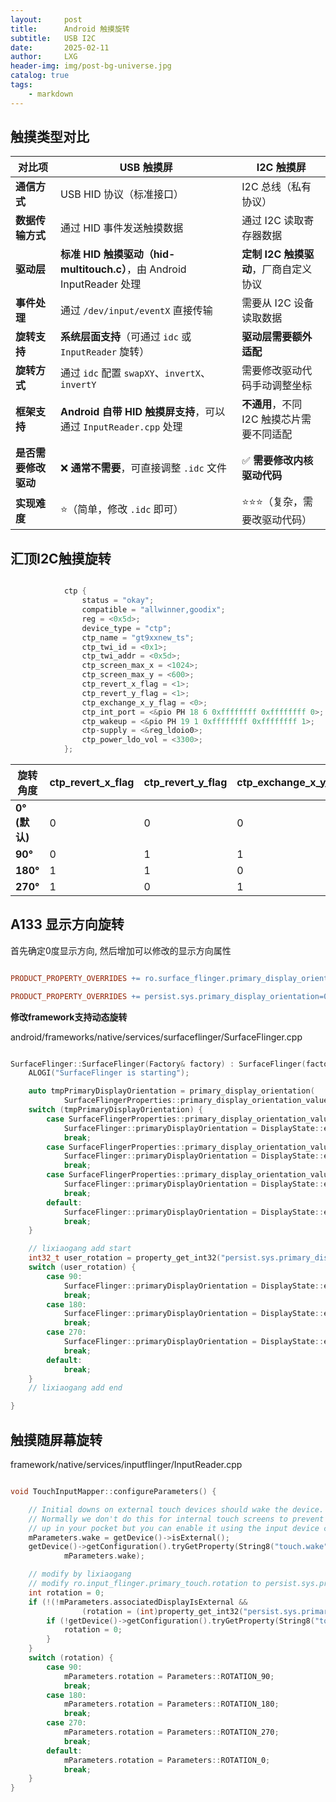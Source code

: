 ```yaml
---
layout:     post
title:      Android 触摸旋转
subtitle:   USB I2C
date:       2025-02-11
author:     LXG
header-img: img/post-bg-universe.jpg
catalog: true
tags:
    - markdown
---
```


## 触摸类型对比

| **对比项**          | **USB 触摸屏**                                   | **I2C 触摸屏**                                  |
|---------------------|--------------------------------|--------------------------------|
| **通信方式**        | USB HID 协议（标准接口）        | I2C 总线（私有协议）           |
| **数据传输方式**    | 通过 HID 事件发送触摸数据       | 通过 I2C 读取寄存器数据        |
| **驱动层**         | **标准 HID 触摸驱动（hid-multitouch.c）**，由 Android InputReader 处理 | **定制 I2C 触摸驱动**，厂商自定义协议 |
| **事件处理**        | 通过 `/dev/input/eventX` 直接传输 | 需要从 I2C 设备读取数据        |
| **旋转支持**        | **系统层面支持**（可通过 `idc` 或 `InputReader` 旋转） | **驱动层需要额外适配** |
| **旋转方式**        | 通过 `idc` 配置 `swapXY`、`invertX`、`invertY` | 需要修改驱动代码手动调整坐标 |
| **框架支持**        | **Android 自带 HID 触摸屏支持**，可以通过 `InputReader.cpp` 处理 | **不通用**，不同 I2C 触摸芯片需要不同适配 |
| **是否需要修改驱动** | ❌ **通常不需要**，可直接调整 `.idc` 文件 | ✅ **需要修改内核驱动代码** |
| **实现难度**        | ⭐（简单，修改 `.idc` 即可） | ⭐⭐⭐（复杂，需要改驱动代码） |


## 汇顶I2C触摸旋转

```c

			ctp {
				status = "okay";
				compatible = "allwinner,goodix";
				reg = <0x5d>;
				device_type = "ctp";
				ctp_name = "gt9xxnew_ts";
				ctp_twi_id = <0x1>;
				ctp_twi_addr = <0x5d>;
				ctp_screen_max_x = <1024>;
				ctp_screen_max_y = <600>;
				ctp_revert_x_flag = <1>;
				ctp_revert_y_flag = <1>;
				ctp_exchange_x_y_flag = <0>;
				ctp_int_port = <&pio PH 18 6 0xffffffff 0xffffffff 0>;
				ctp_wakeup = <&pio PH 19 1 0xffffffff 0xffffffff 1>;
				ctp-supply = <&reg_ldoio0>;
				ctp_power_ldo_vol = <3300>;
			};

```

| 旋转角度 | ctp_revert_x_flag | ctp_revert_y_flag | ctp_exchange_x_y_flag |
|----------|----------------------|----------------------|----------------------|
| **0° (默认)** | 0 | 0 | 0 |
| **90°** | 0 | 1 | 1 |
| **180°** | 1 | 1 | 0 |
| **270°** | 1 | 0 | 1 |


## A133 显示方向旋转

首先确定0度显示方向, 然后增加可以修改的显示方向属性

```makefile

PRODUCT_PROPERTY_OVERRIDES += ro.surface_flinger.primary_display_orientation=ORIENTATION_0

PRODUCT_PROPERTY_OVERRIDES += persist.sys.primary_display_orientation=0

```

**修改framework支持动态旋转**

android/frameworks/native/services/surfaceflinger/SurfaceFlinger.cpp

```cpp

SurfaceFlinger::SurfaceFlinger(Factory& factory) : SurfaceFlinger(factory, SkipInitialization) {
    ALOGI("SurfaceFlinger is starting");

    auto tmpPrimaryDisplayOrientation = primary_display_orientation(
            SurfaceFlingerProperties::primary_display_orientation_values::ORIENTATION_0);
    switch (tmpPrimaryDisplayOrientation) {
        case SurfaceFlingerProperties::primary_display_orientation_values::ORIENTATION_90:
            SurfaceFlinger::primaryDisplayOrientation = DisplayState::eOrientation90;
            break;
        case SurfaceFlingerProperties::primary_display_orientation_values::ORIENTATION_180:
            SurfaceFlinger::primaryDisplayOrientation = DisplayState::eOrientation180;
            break;
        case SurfaceFlingerProperties::primary_display_orientation_values::ORIENTATION_270:
            SurfaceFlinger::primaryDisplayOrientation = DisplayState::eOrientation270;
            break;
        default:
            SurfaceFlinger::primaryDisplayOrientation = DisplayState::eOrientationDefault;
            break;
    }

    // lixiaogang add start
    int32_t user_rotation = property_get_int32("persist.sys.primary_display_orientation", int32_t(0));
    switch (user_rotation) {
        case 90:
            SurfaceFlinger::primaryDisplayOrientation = DisplayState::eOrientation90;
            break;
        case 180:
            SurfaceFlinger::primaryDisplayOrientation = DisplayState::eOrientation180;
            break;
        case 270:
            SurfaceFlinger::primaryDisplayOrientation = DisplayState::eOrientation270;
            break;
        default:
            break;
    }
    // lixiaogang add end

}

```

## 触摸随屏幕旋转

framework/native/services/inputflinger/InputReader.cpp

```cpp

void TouchInputMapper::configureParameters() {

    // Initial downs on external touch devices should wake the device.
    // Normally we don't do this for internal touch screens to prevent them from waking
    // up in your pocket but you can enable it using the input device configuration.
    mParameters.wake = getDevice()->isExternal();
    getDevice()->getConfiguration().tryGetProperty(String8("touch.wake"),
            mParameters.wake);

    // modify by lixiaogang
    // modify ro.input_flinger.primary_touch.rotation to persist.sys.primary_display_orientation
    int rotation = 0;
    if (!(!mParameters.associatedDisplayIsExternal &&
                (rotation = (int)property_get_int32("persist.sys.primary_display_orientation", -1)) != -1)) {
        if (!getDevice()->getConfiguration().tryGetProperty(String8("touch.rotation"), rotation)) {
            rotation = 0;
        }
    }
    switch (rotation) {
        case 90:
            mParameters.rotation = Parameters::ROTATION_90;
            break;
        case 180:
            mParameters.rotation = Parameters::ROTATION_180;
            break;
        case 270:
            mParameters.rotation = Parameters::ROTATION_270;
            break;
        default:
            mParameters.rotation = Parameters::ROTATION_0;
            break;
    }
}

```








